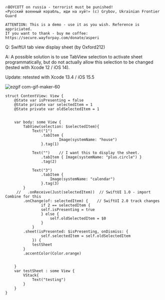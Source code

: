```
🔥BOYCOTT on russia - terrorist must be punished!
«Русский военный корабль, иди на хуй!» (c) Grybov, Ukrainian Frontier Guard

ATTENTION: This is a demo - use it as you wish. Reference is appriciated.
If you want to thank - buy me coffee: https://secure.wayforpay.com/donate/asperi
```

Q: SwiftUI tab view display sheet (by Oxford212)

A: A possible solution is to use TabView selection to activate sheet programmatically, but do not actually allow this selection to be changed (tested with Xcode 12 / iOS 14).

Update: retested with Xcode 13.4 / iOS 15.5

![ezgif com-gif-maker-60](https://user-images.githubusercontent.com/62171579/177689230-e8b80abd-7a07-408f-b3b1-841c43f98740.gif)

```
struct ContentView: View {
    @State var isPresenting = false
    @State private var selectedItem = 1
    @State private var oldSelectedItem = 1


    var body: some View {
        TabView(selection: $selectedItem){
            Text("1")
                .tabItem {
                        Image(systemName: "house")
                }.tag(1)

            Text("")    // I want this to display the sheet.
                .tabItem { Image(systemName: "plus.circle") }
                .tag(2)

            Text("3")
                .tabItem {
                    Image(systemName: "calendar")
                }.tag(3)
        }
     //   .onReceive(Just(selectedItem))  // SwiftUI 1.0 - import Combine for this
        .onChange(of: selectedItem) {    // SwiftUI 2.0 track changes
				if 2 == selectedItem {
                self.isPresenting = true
				} else {
					self.oldSelectedItem = $0
				}
			}
        .sheet(isPresented: $isPresenting, onDismiss: {
                self.selectedItem = self.oldSelectedItem
			}) {
            testSheet
        }
        .accentColor(Color.orange)


    }
    var testSheet : some View {
        VStack{
            Text("testing")
        }
    }
}
```
